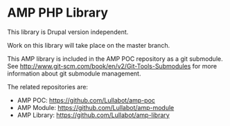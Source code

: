 # AMP PHP Library

This library is Drupal version independent.

Work on this library will take place on the master branch.

This AMP library is included in the AMP POC repository as a git submodule. See
http://www.git-scm.com/book/en/v2/Git-Tools-Submodules for more information about
git submodule management.

The related repositories are:

- AMP POC: https://github.com/Lullabot/amp-poc
- AMP Module: https://github.com/Lullabot/amp-module
- AMP Library: https://github.com/Lullabot/amp-library

